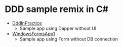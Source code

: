 # DDD sample remix in C#

* [DddInPractice](DddInPractice)
  - Sample app using Dapper without UI
* [WindowsFormsApp1](WindowsFormsApp1)
  - Sample app using Form without DB connection
